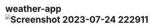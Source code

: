 # weather-app![Screenshot 2023-07-24 222911](https://github.com/nayanmaji/weather-app/assets/110929838/01da4a67-ea41-4724-8431-11cc097b541b)
